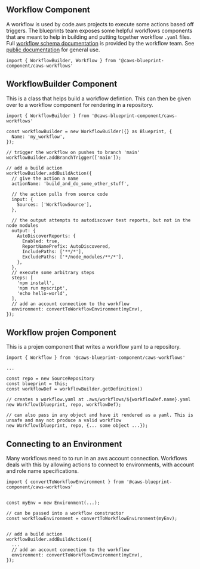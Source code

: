 ## Workflow Component

A workflow is used by code.aws projects to execute some actions based off triggers. The blueprints team exposes some helpful
workflows components that are meant to help in building and putting together workflow `.yaml` files. Full
[workflow schema documentation](https://w.amazon.com/bin/view/CAWS/Workflows/WorkflowSchemaReference_1_0) is provided by the workflow team. See [public documentation](https://alpha.www.docs.aws.a2z.com/quokka/latest/userguide/workflow-reference.html) for general use.

```
import { WorkflowBuilder, Workflow } from '@caws-blueprint-component/caws-workflows'
```

## WorkflowBuilder Component

This is a class that helps build a workflow defintion. This can then be given over to a workflow component for rendering in a repository.

```
import { WorkflowBuilder } from '@caws-blueprint-component/caws-workflows'

const workflowBuilder = new WorkflowBuilder({} as Blueprint, {
  Name: 'my_workflow',
});

// trigger the workflow on pushes to branch 'main'
workflowBuilder.addBranchTrigger(['main']);

// add a build action
workflowBuilder.addBuildAction({
  // give the action a name
  actionName: 'build_and_do_some_other_stuff',

  // the action pulls from source code
  input: {
    Sources: ['WorkflowSource'],
  },

  // the output attempts to autodiscover test reports, but not in the node modules
  output: {
    AutoDiscoverReports: {
      Enabled: true,
      ReportNamePrefix: AutoDiscovered,
      IncludePaths: ['**/*'],
      ExcludePaths: ['*/node_modules/**/*'],
    },
  },
  // execute some arbitrary steps
  steps: [
    'npm install',
    'npm run myscript',
    'echo hello-world',
  ],
  // add an account connection to the workflow
  environment: convertToWorkflowEnvironment(myEnv),
});

```

## Workflow projen Component

This is a projen component that writes a workflow yaml to a repository.

```
import { Workflow } from '@caws-blueprint-component/caws-workflows'

...

const repo = new SourceRepository
const blueprint = this;
const workflowDef = workflowBuilder.getDefinition()

// creates a workflow.yaml at .aws/workflows/${workflowDef.name}.yaml
new Workflow(blueprint, repo, workflowDef);

// can also pass in any object and have it rendered as a yaml. This is unsafe and may not produce a valid workflow
new Workflow(blueprint, repo, {... some object ...});

```

## Connecting to an Environment

Many workflows need to to run in an aws account connection. Workflows deals with this by allowing actions to connect to environments, with account and
role name specifications.

```
import { convertToWorkflowEnvironment } from '@caws-blueprint-component/caws-workflows'


const myEnv = new Environment(...);

// can be passed into a workflow constructor
const workflowEnvironment = convertToWorkflowEnvironment(myEnv);


// add a build action
workflowBuilder.addBuildAction({
  ...
  // add an account connection to the workflow
  environment: convertToWorkflowEnvironment(myEnv),
});

```
